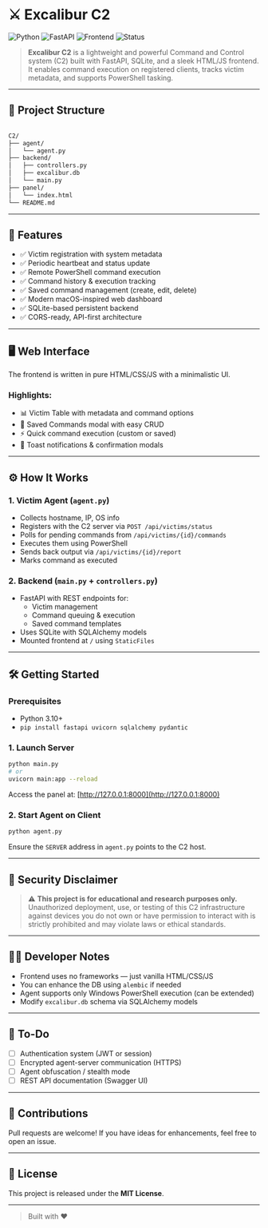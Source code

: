 # ⚔️ Excalibur C2

![Python](https://img.shields.io/badge/Python-3.10%2B-blue?style=flat&logo=python)
![FastAPI](https://img.shields.io/badge/FastAPI-API%20Backend-brightgreen?style=flat&logo=fastapi)
![Frontend](https://img.shields.io/badge/HTML5-%F0%9F%92%BB%20Frontend-orange?style=flat&logo=html5)
![Status](https://img.shields.io/badge/status-in%20development-yellow)

> **Excalibur C2** is a lightweight and powerful Command and Control system (C2) built with FastAPI, SQLite, and a sleek HTML/JS frontend. It enables command execution on registered clients, tracks victim metadata, and supports PowerShell tasking.

---

## 🧩 Project Structure

```bash

C2/
├── agent/
│   └── agent.py
├── backend/
│   ├── controllers.py
│   ├── excalibur.db
│   └── main.py
├── panel/
│   └── index.html
└── README.md

```

---

## 🚀 Features

- ✅ Victim registration with system metadata
- ✅ Periodic heartbeat and status update
- ✅ Remote PowerShell command execution
- ✅ Command history & execution tracking
- ✅ Saved command management (create, edit, delete)
- ✅ Modern macOS-inspired web dashboard
- ✅ SQLite-based persistent backend
- ✅ CORS-ready, API-first architecture

---

## 🖥️ Web Interface

The frontend is written in pure HTML/CSS/JS with a minimalistic UI.

### Highlights:
- 📊 Victim Table with metadata and command options
- 💾 Saved Commands modal with easy CRUD
- ⚡ Quick command execution (custom or saved)
- 🔔 Toast notifications & confirmation modals

---

## ⚙️ How It Works

### 1. Victim Agent (`agent.py`)
- Collects hostname, IP, OS info
- Registers with the C2 server via `POST /api/victims/status`
- Polls for pending commands from `/api/victims/{id}/commands`
- Executes them using PowerShell
- Sends back output via `/api/victims/{id}/report`
- Marks command as executed

### 2. Backend (`main.py` + `controllers.py`)
- FastAPI with REST endpoints for:
  - Victim management
  - Command queuing & execution
  - Saved command templates
- Uses SQLite with SQLAlchemy models
- Mounted frontend at `/` using `StaticFiles`

---

## 🛠️ Getting Started

### Prerequisites
- Python 3.10+
- `pip install fastapi uvicorn sqlalchemy pydantic`

### 1. Launch Server
```bash
python main.py
# or
uvicorn main:app --reload
```

Access the panel at: [http://127.0.0.1:8000](http://127.0.0.1:8000)

### 2. Start Agent on Client
```bash
python agent.py
```

Ensure the `SERVER` address in `agent.py` points to the C2 host.

---

## 🔐 Security Disclaimer

> ⚠️ **This project is for educational and research purposes only.**
Unauthorized deployment, use, or testing of this C2 infrastructure against devices you do not own or have permission to interact with is strictly prohibited and may violate laws or ethical standards.

---

## 🧑‍💻 Developer Notes

- Frontend uses no frameworks — just vanilla HTML/CSS/JS
- You can enhance the DB using `alembic` if needed
- Agent supports only Windows PowerShell execution (can be extended)
- Modify `excalibur.db` schema via SQLAlchemy models

---

## 📌 To-Do
- [ ] Authentication system (JWT or session)
- [ ] Encrypted agent-server communication (HTTPS)
- [ ] Agent obfuscation / stealth mode
- [ ] REST API documentation (Swagger UI)

---

## 🤝 Contributions

Pull requests are welcome! If you have ideas for enhancements, feel free to open an issue.

---

## 📜 License

This project is released under the **MIT License**.

---

> Built with ❤️ 
